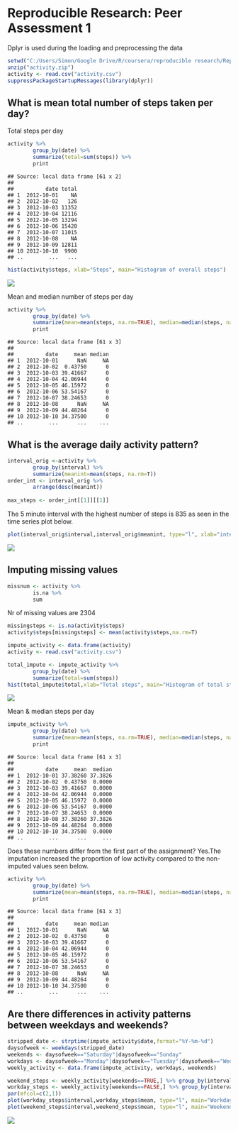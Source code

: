 # Reproducible Research: Peer Assessment 1


Dplyr is used during the loading and preprocessing the data



```r
setwd("C:/Users/Simon/Google Drive/R/coursera/reproducible research/RepData_PeerAssessment1")
unzip("activity.zip")
activity <- read.csv("activity.csv")
suppressPackageStartupMessages(library(dplyr))
```


## What is mean total number of steps taken per day?

Total steps per day

```r
activity %>% 
        group_by(date) %>% 
        summarize(total=sum(steps)) %>% 
        print
```

```
## Source: local data frame [61 x 2]
## 
##          date total
## 1  2012-10-01    NA
## 2  2012-10-02   126
## 3  2012-10-03 11352
## 4  2012-10-04 12116
## 5  2012-10-05 13294
## 6  2012-10-06 15420
## 7  2012-10-07 11015
## 8  2012-10-08    NA
## 9  2012-10-09 12811
## 10 2012-10-10  9900
## ..        ...   ...
```



```r
hist(activity$steps, xlab="Steps", main="Histogram of overall steps")
```

![](PA1_template_files/figure-html/unnamed-chunk-3-1.png) 

Mean and median number of steps per day

```r
activity %>% 
        group_by(date) %>% 
        summarize(mean=mean(steps, na.rm=TRUE), median=median(steps, na.rm=TRUE)) %>% 
        print
```

```
## Source: local data frame [61 x 3]
## 
##          date     mean median
## 1  2012-10-01      NaN     NA
## 2  2012-10-02  0.43750      0
## 3  2012-10-03 39.41667      0
## 4  2012-10-04 42.06944      0
## 5  2012-10-05 46.15972      0
## 6  2012-10-06 53.54167      0
## 7  2012-10-07 38.24653      0
## 8  2012-10-08      NaN     NA
## 9  2012-10-09 44.48264      0
## 10 2012-10-10 34.37500      0
## ..        ...      ...    ...
```


## What is the average daily activity pattern?

```r
interval_orig <-activity %>%
        group_by(interval) %>%
        summarize(meanint=mean(steps, na.rm=T))
order_int <- interval_orig %>%
        arrange(desc(meanint))
        
max_steps <- order_int[[1]][[1]]
```
The 5 minute interval with the highest number of steps is 835  as seen in the time series plot below.

```r
plot(interval_orig$interval,interval_orig$meanint, type="l", xlab="interval", ylab="Mean steps")
```

![](PA1_template_files/figure-html/unnamed-chunk-6-1.png) 




## Imputing missing values

```r
missnum <- activity %>%
        is.na %>%
        sum
```
Nr of missing values are 2304



```r
missingsteps <- is.na(activity$steps)
activity$steps[missingsteps] <- mean(activity$steps,na.rm=T)

impute_activity <- data.frame(activity)
activity <- read.csv("activity.csv")
```


```r
total_impute <- impute_activity %>% 
        group_by(date) %>% 
        summarize(total=sum(steps))
hist(total_impute$total,xlab="Total steps", main="Histogram of total steps")
```

![](PA1_template_files/figure-html/unnamed-chunk-9-1.png) 

Mean & median steps per day

```r
impute_activity %>% 
        group_by(date) %>% 
        summarize(mean=mean(steps, na.rm=TRUE), median=median(steps, na.rm=TRUE)) %>% 
        print
```

```
## Source: local data frame [61 x 3]
## 
##          date     mean  median
## 1  2012-10-01 37.38260 37.3826
## 2  2012-10-02  0.43750  0.0000
## 3  2012-10-03 39.41667  0.0000
## 4  2012-10-04 42.06944  0.0000
## 5  2012-10-05 46.15972  0.0000
## 6  2012-10-06 53.54167  0.0000
## 7  2012-10-07 38.24653  0.0000
## 8  2012-10-08 37.38260 37.3826
## 9  2012-10-09 44.48264  0.0000
## 10 2012-10-10 34.37500  0.0000
## ..        ...      ...     ...
```

Does these numbers differ from the first part of the assignment? Yes.The imputation increased the proportion of low activity compared to the non-imputed values seen below.

```r
activity %>% 
        group_by(date) %>% 
        summarize(mean=mean(steps, na.rm=TRUE), median=median(steps, na.rm=TRUE)) %>% 
        print
```

```
## Source: local data frame [61 x 3]
## 
##          date     mean median
## 1  2012-10-01      NaN     NA
## 2  2012-10-02  0.43750      0
## 3  2012-10-03 39.41667      0
## 4  2012-10-04 42.06944      0
## 5  2012-10-05 46.15972      0
## 6  2012-10-06 53.54167      0
## 7  2012-10-07 38.24653      0
## 8  2012-10-08      NaN     NA
## 9  2012-10-09 44.48264      0
## 10 2012-10-10 34.37500      0
## ..        ...      ...    ...
```

## Are there differences in activity patterns between weekdays and weekends?


```r
stripped_date <- strptime(impute_activity$date,format="%Y-%m-%d")
daysofweek <- weekdays(stripped_date)
weekends <- daysofweek=="Saturday"|daysofweek=="Sunday"
workdays <- daysofweek=="Monday"|daysofweek=="Tuesday"|daysofweek=="Wednesday"|daysofweek=="Thursday"|daysofweek=="Friday"
weekly_activity <- data.frame(impute_activity, workdays, weekends)
```


```r
weekend_steps <- weekly_activity[weekends==TRUE,] %>% group_by(interval) %>% summarize(mean=mean(steps,na.rm=T))
workday_steps <- weekly_activity[weekends==FALSE,] %>% group_by(interval) %>% summarize(mean=mean(steps,na.rm=T))
par(mfcol=c(2,1))
plot(workday_steps$interval,workday_steps$mean, type="l", main="Workdays", xlab="Interval", ylab="Number of steps")
plot(weekend_steps$interval,weekend_steps$mean, type="l", main="Weekends", xlab="Interval", ylab="Number of steps")
```

![](PA1_template_files/figure-html/unnamed-chunk-13-1.png) 
